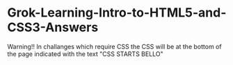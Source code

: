 # Grok-Learning-Intro-to-HTML5-and-CSS3-Answers

Warning!! In challanges which require CSS the CSS will be at the bottom of the page indicated with the text "CSS STARTS BELLO"


